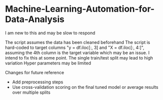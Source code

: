 # Machine-Learning-Automation-for-Data-Analysis
I am new to this and may be slow to respond

The script assumes the data has been cleaned beforehand
The script is hard-coded to target columns "y = df.iloc[:, 3] and "X = df.iloc[:, 4:]", assuming the 4th column is the target variable which may be an issue. I intend to fix this at some point.
The single train/test split may lead to high variation
Hyper parameters may be limited

Changes for future reference
- Add preprocessing steps
- Use cross-validation scoring on the final tuned model or average results over multiple splits
